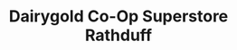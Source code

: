 ---
title: "Dairygold Co-Op Superstore Rathduff"
url: /grenagh/dairygold-co-op-superstore-rathduff/
shop: Landwirtschaftlich
---